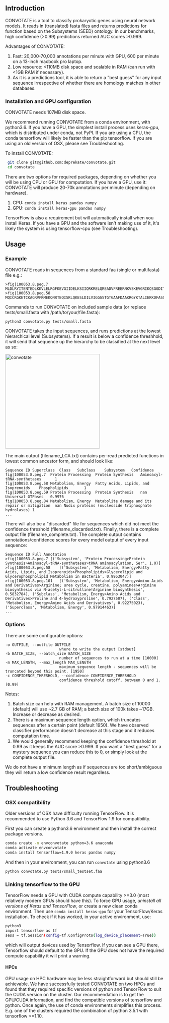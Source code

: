 ## Introduction
CONVOTATE is a tool to classify prokaryotic genes using neural network models. It reads in (translated) fasta files and returns predictions for function based on the Subsystems (SEED) ontology. In our benchmarks, high confidence (>0.99) predictions returned AUC scores >0.999.

Advantages of CONVOTATE:
1. Fast: 20,000-70,000 annotations per minute with GPU, 600 per minute on a 13-inch macbook pro laptop.
2. Low resource: <110MB disk space and scalable in RAM (can run with <1GB RAM if necessary).
3. As it is a predictions tool, it is able to return a "best guess" for any input sequence irrespective of whether there are homology matches in other databases. 


### Installation and GPU configuration
CONVOTATE needs 107MB disk space.

We recommend running CONVOTATE from a conda environment, with python3.6. If you have a GPU, the simplest install process uses keras-gpu, which is distributed under conda, not PyPI. If you are using a CPU, the conda tensorflow will likely be faster than the pip tensorflow.  If you are using an old version of OSX, please see Troubleshooting.

To install CONVOTATE:
```sh
 git clone git@github.com:deprekate/convotate.git
 cd convotate
```

There are two options for required packages, depending on whether you will be using CPU or GPU for computation. If you have a GPU, use it: CONVOTATE will produce 20-70k annotations per minute (depending on hardware). 
1. CPU: ```conda install keras pandas numpy```
2. GPU: ```conda install keras-gpu pandas numpy```

TensorFlow is also a requirement but will automatically install when you install Keras. If you have a GPU and the software isn't making use of it, it's likely the system is using tensorflow-cpu (see Troubleshooting).

## Usage
### Example
CONVOTATE reads in sequences from a standard faa (single or multifasta) file e.g.:
```
>fig|100053.8.peg.7
MLDLRYITENTEDLKKVLELRGFKEVGIIDELKSIIQRKRELQREADVFREERNKVSKEVGRIKQSGGDITEISASVKLVGEKIKEIETKLEQEENALININLGLPNILDPKVPNGKSEHDNIVQYEVGKIPSFSFLPKPHFEIGEALNWINFEK
>fig|100053.8.peg.58
MQICRGKETCKAGRVFKMEKQNRTEQISKLQKESLDILVIGGGSTGTGAAFDAAKRGYKTALIEKKDFASGTSSRSTKLIHGGVRYLAQFHFKLIHEALTERQRLLENAPHLVKPLKFLLPAYRFYERPYYGIGLTLYDI
```
Commands to run CONVOTATE on included sample data (or replace tests/small.fasta with /path/to/your/file.fasta):
```sh
python3 convotate.py tests/small.fasta 
```

CONVOTATE takes the input sequences, and runs predictions at the lowest hierarchical level (Subsystems). If a result is below a confidence threshhold, it will send that sequence up the hierarchy to be classified at the next level as so:

<img src="fig1.png" alt="convotate" width="300"/>


The main output (filename_LCA.txt) contains per-read predicted functions in lowest common ancestor form, and should look like:
```
Sequence ID	Superclass	Class	Subclass	Subsystem	Confidence
fig|100053.8.peg.7	Protein Processing	Protein Synthesis	Aminoacyl-tRNA-synthetases		1
fig|100053.8.peg.58	Metabolism, Energy	Fatty Acids, Lipids, and Isoprenoids	Phospholipids		1
fig|100053.8.peg.59	Protein Processing	Protein Synthesis	nan	Universal GTPases	0.9976
fig|100053.8.peg.84	Metabolism, Energy	Metabolite damage and its repair or mitigation	nan	Nudix proteins (nucleoside triphosphate hydrolases)	1
...
```
There will also be a "discarded" file for sequences which did not meet the confidence threshold (filename_discarded.txt). Finally, there is a complete output file (filename_complete.txt). The complete output contains annotations/confidence scores for every model output of every input sequence:

```
Sequence ID	Full Annotation
>fig|100053.8.peg.7	[('Subsystem', 'Protein Processing>Protein Synthesis>Aminoacyl-tRNA-synthetases>tRNA aminoacylation, Ser', 1.0)]
>fig|100053.8.peg.58	[('Subsystem', 'Metabolism, Energy>Fatty Acids, Lipids, and Isoprenoids>Phospholipids>Glycerolipid and Glycerophospholipid Metabolism in Bacteria', 0.9953047)]
>fig|100053.8.peg.101	[('Subsystem', 'Metabolism, Energy>Amino Acids and Derivatives>Arginine; urea cycle, creatine, polyamines>Arginine biosynthesis via N-acetyl-L-citrulline!Arginine biosynthesis', 0.5832784), ('Subclass', 'Metabolism, Energy>Amino Acids and Derivatives>Proline and 4-hydroxyproline', 0.7927507), ('Class', 'Metabolism, Energy>Amino Acids and Derivatives', 0.92275023), ('Superclass', 'Metabolism, Energy', 0.97914463)]
...
```

### Options
There are some configurable options: 
```
-o OUTFILE, --outfile OUTFILE
                        where to write the output [stdout]
-b BATCH_SIZE, --batch_size BATCH_SIZE
                        number of sequences to run at a time [10000]
-m MAX_LENGTH, --max_length MAX_LENGTH
                        maximum sequence length - sequences will be truncated beyond this point. [1950]
-c CONFIDENCE_THRESHOLD, --confidence CONFIDENCE_THRESHOLD
                        confidence threshold cutoff, between 0 and 1. [0.99]
``` 
Notes:
1. Batch size can help with RAM management. A batch size of 10000 (default) will use ~2.7 GB of RAM; a batch size of 100k takes ~17GB. Increase or decrease as desired. 
1. There is a maximum sequence length option, which truncates sequences after a certain point (default 1950). We have observed classifier performance doesn't decrease at this stage and it reduces computation time. 
1. We would generally recommend keeping the confidence threshold at 0.99 as it keeps the AUC score >0.999. If you want a "best guess" for a mystery sequence you can reduce this to 0, or simply look at the complete output file.

We do not have a minimum length as if sequences are too short/ambiguous they will return a low confidence result regardless.

## Troubleshooting

### OSX compatibility
Older versions of OSX have difficulty running TensorFlow.  It is recommended to use Python 3.6 and TensorFlow 1.9 for compatibility.

First you can create a python3.6 environment and then install the correct package versions.
```sh
conda create -n envconvotate python=3.6 anaconda
conda activate envconvotate
conda install tensorflow=1.9.0 keras pandas numpy
```

And then in your environment, you can run `convotate` using python3.6
```sh
python convotate.py tests/small_testset.faa
```

### Linking tensorflow to the GPU
TensorFlow needs a GPU with CUDA compute capability >=3.0 (most relatively modern GPUs should have this). To force GPU usage, _uninstall all versions of Keras and TensorFlow_, or create a new clean conda environment. Then use `conda install keras-gpu` for your TensorFlow/Keras installation. To check if it has worked, in your active environment, use:
```sh
python3
import tensorflow as tf
sess = tf.Session(config=tf.ConfigProto(log_device_placement=True))
```
which will output devices used by Tensorflow. If you can see a GPU there, Tensorflow should default to the GPU. If the GPU does not have the required compute capability it will print a warning. 

#### HPCs

GPU usage on HPC hardware may be less straightforward but should still be achievable. We have successfully tested CONVOTATE on two HPCs and found that they required specific versions of python and TensorFlow to suit the CUDA version on the cluster. Our recommendation is to get the GPU/CUDA information, and find the compatible versions of tensorflow and python. Once again, the use of conda environments simplifies this process. E.g. one of the clusters required the combination of python 3.5.1 with tensorflow <=1.10.
